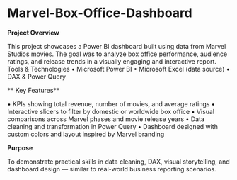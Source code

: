 # Marvel-Box-Office-Dashboard
**Project Overview**

This project showcases a Power BI dashboard built using data from Marvel Studios movies. The goal was to analyze box office performance, audience ratings, and release trends in a visually engaging and interactive report.
Tools & Technologies
•	Microsoft Power BI
•	Microsoft Excel (data source)
•	DAX & Power Query

** Key Features**

•	KPIs showing total revenue, number of movies, and average ratings
•	Interactive slicers to filter by domestic or worldwide box office
•	Visual comparisons across Marvel phases and movie release years
•	Data cleaning and transformation in Power Query
•	Dashboard designed with custom colors and layout inspired by Marvel branding

**Purpose**

To demonstrate practical skills in data cleaning, DAX, visual storytelling, and dashboard design — similar to real-world business reporting scenarios.
